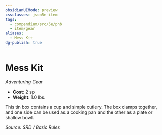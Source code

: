 ```yaml
---
obsidianUIMode: preview
cssclasses: json5e-item
tags:
  - compendium/src/5e/phb
  - item/gear
aliases:
  - Mess Kit
dg-publish: true
---
```

# Mess Kit
*Adventuring Gear*  

- **Cost**: 2 sp
- **Weight**: 1.0 lbs.

This tin box contains a cup and simple cutlery. The box clamps together, and one side can be used as a cooking pan and the other as a plate or shallow bowl.

*Source: SRD / Basic Rules*